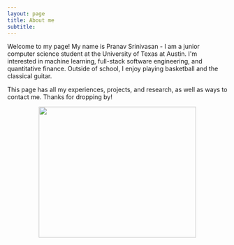 ```yaml
---
layout: page
title: About me
subtitle: 
---
```


Welcome to my page! My name is Pranav Srinivasan - I am a junior computer science student at the University of Texas at Austin. I'm interested in machine learning, full-stack software engineering, and quantitative finance. Outside of school, I enjoy playing basketball and the classical guitar.

This page has all my experiences, projects, and research, as well as ways to contact me. Thanks for dropping by!


<p align="center">
  <img width="360" height="300" src="https://github.com/pranavSrini/pranavSrini.github.io/assets/26912795/12c199e9-7f1c-40b4-83c3-d7f7c6b6d574">
</p>


